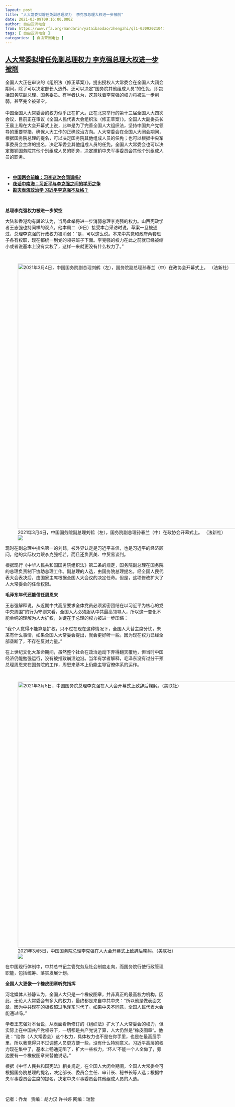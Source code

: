 ```yaml
---
layout: post
title: "人大常委拟增任免副总理权力  李克强总理大权进一步被削"
date: 2021-03-09T09:16:00.000Z
author: 自由亚洲电台
from: https://www.rfa.org/mandarin/yataibaodao/zhengzhi/ql1-03092021041612.html
tags: [ 自由亚洲电台 ]
categories: [ 自由亚洲电台 ]
---
```

<!--1615281360000-->
[人大常委拟增任免副总理权力  李克强总理大权进一步被削](https://www.rfa.org/mandarin/yataibaodao/zhengzhi/ql1-03092021041612.html)
------

<div>
<p>全国人大正在审议的《组织法（修正草案）》，提出授权人大常委会在全国人大闭会期间，除了可以决定部长人选外，还可以决定“国务院其他组成人员”的任免，即包括国务院副总理、国务委员。有学者认为，这意味着李克强的权力将被进一步削弱，甚至完全被架空。<br/><br/>中国全国人大常委会的权力似乎正在扩大。正在北京举行的第十三届全国人大四次会议，目前正在审议《全国人民代表大会组织法（修正草案）》。全国人大副委员长王晨上周在大会开幕式上说，此举是为了完善全国人大组织法，坚持中国共产党领导的重要举措，确保人大工作的正确政治方向。人大常委会在全国人大闭会期间，根据国务院总理的提名，可以决定国务院其他组成人员的任免；也可以根据中央军事委员会主席的提名，决定军委会其他组成人员的任免。全国人大常委会也可以决定撤销国务院其他个别组成人员的职务，决定撤销中央军事委员会其他个别组成人员的职务。</p><p><br/></p><ul><li><strong><a href="https://www.rfa.org/mandarin/yataibaodao/zhengzhi/jt-03022021094352.html">中国两会前瞻：习李这次会同调吗?</a></strong></li><li><strong><a href="https://www.rfa.org/mandarin/zhuanlan/yehuazhongnanhai/gx-03082021155824.html">夜话中南海：习近平与李克强之间的学历之争</a></strong></li><li><span style="font-weight: 400;"><a href="https://www.rfa.org/mandarin/yataibaodao/zhengzhi/rc-08242020110201.html"><strong>勘灾表演政治学 习近平李克强不及格？</strong></a></span></li></ul><p><br/></p><p><strong>总理李克强权力被进一步架空</strong></p><p>大陆和香港均有舆论认为，当局此举将进一步消弱总理李克强的权力。山西宪政学者王志强也持同样的观点。他本周二（9日）接受本台采访时说，草案一旦被通过，总理李克强的行政权力被消弱：“是，可以这么说。本来中共党和政府两套班子各有权职，现在都统一到党的领导班子下面。李克强的权力在此之前就已经被缩小或者说基本上没有实权了，这样一来就更没有什么权力了。”</p><p><br/></p><p><span style="font-weight: 400;"><figure class="image-richtext image-inline captioned" style="width:1500px;"><img alt="2021年3月4日，中国国务院副总理刘鹤（左），国务院副总理孙春兰（中）在政协会开幕式上。 （法新社）" height="843" src="https://www.rfa.org/mandarin/yataibaodao/zhengzhi/ql1-03092021041612.html/000_9496u6.jpg/@@images/56818cdb-a1ff-4cfc-b60b-b15bf5505354.jpeg" title="000_9496U6.jpg" width="1500"/><figcaption class="image-caption">2021年3月4日，中国国务院副总理刘鹤（左），国务院副总理孙春兰（中）在政协会开幕式上。 （法新社）</figcaption><small></small><div id="zoomattribute"><a data-caption="2021年3月4日，中国国务院副总理刘鹤（左），国务院副总理孙春兰（中）在政协会开幕式上。 （法新社）" data-fancybox="" href="https://www.rfa.org/mandarin/yataibaodao/zhengzhi/ql1-03092021041612.html/000_9496u6.jpg" id="single_image" title="2021年3月4日，中国国务院副总理刘鹤（左），国务院副总理孙春兰（中）在政协会开幕式上。 （法新社）"><img src="/++plone++rfa-resources/img/icon-zoom.png"/></a></div></figure></span></p><p>现时在副总理中排名第一的刘鹤，被外界认定是习近平亲信，也是习近平的经济顾问，他的实际权力跟李克强相若，而且还负责美、中贸易谈判。</p><p>根据现行《中华人民共和国国务院组织法》第二条的规定，国务院副总理在国务院的总理负责制下协助总理工作。副总理的人选，由国务院总理提名，经全国人民代表大会表决后，由国家主席根据全国人大会议的决定任命。但是，这项修改扩大了人大常委会的任命权限。</p><p><strong>毛泽东年代还能信任周恩来</strong></p><p>王志强解释说，从近期中共高层要求全体党员必须紧密团结在以习近平为核心的党中央周围”的行为守则来看，全国人大必须服从中共最高领导人，所以这一变化不能单纯的理解为人大扩权，关键在于总理的权力被进一步压缩：</p><p>“我个人觉得不能算是扩权，只不过在现在这种情况下，全国人大替主席分忧，未来有什么事情，如果全国人大常委会提出，就会更好听一些。因为现在权力已经全部垄断了，不存在反对力量。”</p><p>在上世纪文化大革命期间，虽然整个社会在政治运动下弄得翻天覆地，但当时中国经济仍能勉强运行，没有被推致崩溃边沿。当年有学者解释，毛泽东没有过分干预总理周恩来在国务院的工作，周恩来基本上仍能主导官僚体系的运作。</p><p><br/></p><p><span style="font-weight: 400;"><figure class="image-richtext image-inline captioned" style="width:1500px;"><img alt="2021年3月5日，中国国务院总理李克强在人大会开幕式上致辞后鞠躬。（美联社）" height="844" src="https://www.rfa.org/mandarin/yataibaodao/zhengzhi/ql1-03092021041612.html/ap21064115168987.jpg/@@images/3b631162-bd7c-4573-9455-9ae47ce4507a.jpeg" title="AP21064115168987.jpg" width="1500"/><figcaption class="image-caption">2021年3月5日，中国国务院总理李克强在人大会开幕式上致辞后鞠躬。（美联社）</figcaption><small></small><div id="zoomattribute"><a data-caption="2021年3月5日，中国国务院总理李克强在人大会开幕式上致辞后鞠躬。（美联社）" data-fancybox="" href="https://www.rfa.org/mandarin/yataibaodao/zhengzhi/ql1-03092021041612.html/ap21064115168987.jpg" id="single_image" title="2021年3月5日，中国国务院总理李克强在人大会开幕式上致辞后鞠躬。（美联社）"><img src="/++plone++rfa-resources/img/icon-zoom.png"/></a></div></figure></span></p><p>在中国现行体制中，中共总书记主管党务及社会制度走向，而国务院行使行政管理职能，包括统筹、落实发展计划。</p><p><strong>全国人大更像一个橡皮图章听党指挥</strong></p><p>河北媒体人孙静认为，全国人大只是一个橡皮图章，并非真正的最高权力机构。因此，无论人大常委会有多大的权力，最终都是来自中共中央：“所以他是做表面文章，因为中共现在的极权超过毛泽东时代了。如果中央不同意，全国人民代表大会能通过吗。”</p><p>学者王志强对本台说，从表面看新修订的《组织法》扩大了人大常委会的权力，但实际上在中国共产党领导下，一切都是共产党说了算，人大仍然是“橡皮图章“。他说：“给你（人大常委会）这个权力，具体权力也不是在你手里，也是在最高层手里，所以我觉得只不过调整人员更方便一些，没有什么特别意义。习近平高层的权力现在集中了，基本上畅通无阻了，扩大一些权力，‘坏人’不能一个人全做了，旁边要有一个橡皮图章来替他说话。”</p><p>根据《中华人民共和国宪法》相关规定，在全国人大闭会期间，全国人大常委会可根据国务院总理的提名，决定部长、委员会主任、审计长、秘书长等人选；根据中央军事委员会主席的提名，决定中央军事委员会其他组成人员的人选。</p><p><br/></p><p><span style="font-weight: 400;">记者：乔龙   责编：胡力汉 许书婷 网编：瑞哲</span></p>
</div>
